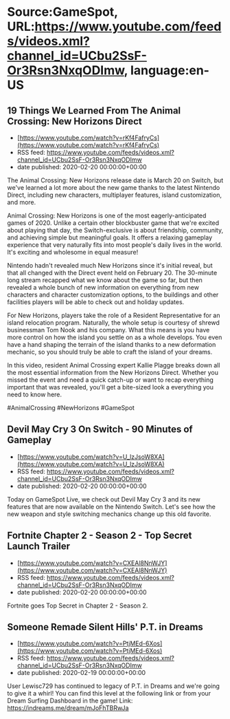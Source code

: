 # Source:GameSpot, URL:https://www.youtube.com/feeds/videos.xml?channel_id=UCbu2SsF-Or3Rsn3NxqODImw, language:en-US

## 19 Things We Learned From The Animal Crossing: New Horizons Direct
 - [https://www.youtube.com/watch?v=rKf4FafryCs](https://www.youtube.com/watch?v=rKf4FafryCs)
 - RSS feed: https://www.youtube.com/feeds/videos.xml?channel_id=UCbu2SsF-Or3Rsn3NxqODImw
 - date published: 2020-02-20 00:00:00+00:00

The Animal Crossing: New Horizons release date is March 20 on Switch, but we've learned a lot more about the new game thanks to the latest Nintendo Direct, including new characters, multiplayer features, island customization, and more.

Animal Crossing: New Horizons is one of the most eagerly-anticipated games of 2020. Unlike a certain other blockbuster game that we're excited about playing that day, the Switch-exclusive is about friendship, community, and achieving simple but meaningful goals. It offers a relaxing gameplay experience that very naturally fits into most people's daily lives in the world. It's exciting and wholesome in equal measure!

Nintendo hadn't revealed much New Horizons since it's initial reveal, but that all changed with the Direct event held on February 20. The 30-minute long stream recapped what we know about the game so far, but then revealed a whole bunch of new information on everything from new characters and character customization options, to the buildings and other facilities players will be able to check out and holiday updates. 

For New Horizons, players take the role of a Resident Representative for an island relocation program. Naturally, the whole setup is courtesy of shrewd businessman Tom Nook and his company. What this means is you have more control on how the island you settle on as a whole develops. You even have a hand shaping the terrain of the island thanks to a new deformation mechanic, so you should truly be able to craft the island of your dreams.

In this video, resident Animal Crossing expert Kallie Plagge breaks down all the most essential information from the New Horizons Direct. Whether you missed the event and need a quick catch-up or want to recap everything important that was revealed, you'll get a bite-sized look a everything you need to know here.

#AnimalCrossing #NewHorizons #GameSpot

## Devil May Cry 3 On Switch - 90 Minutes of Gameplay
 - [https://www.youtube.com/watch?v=U_lzJsoW8XA](https://www.youtube.com/watch?v=U_lzJsoW8XA)
 - RSS feed: https://www.youtube.com/feeds/videos.xml?channel_id=UCbu2SsF-Or3Rsn3NxqODImw
 - date published: 2020-02-20 00:00:00+00:00

Today on GameSpot Live, we check out Devil May Cry 3 and its new features that are now available on the Nintendo Switch. Let's see how the new weapon and style switching mechanics change up this old favorite.

## Fortnite Chapter 2 - Season 2 - Top Secret Launch Trailer
 - [https://www.youtube.com/watch?v=CXEAl8NnWJY](https://www.youtube.com/watch?v=CXEAl8NnWJY)
 - RSS feed: https://www.youtube.com/feeds/videos.xml?channel_id=UCbu2SsF-Or3Rsn3NxqODImw
 - date published: 2020-02-20 00:00:00+00:00

Fortnite goes Top Secret in Chapter 2 - Season 2.

## Someone Remade Silent Hills' P.T. in Dreams
 - [https://www.youtube.com/watch?v=PtjMEd-6Xos](https://www.youtube.com/watch?v=PtjMEd-6Xos)
 - RSS feed: https://www.youtube.com/feeds/videos.xml?channel_id=UCbu2SsF-Or3Rsn3NxqODImw
 - date published: 2020-02-19 00:00:00+00:00

User Lewisc729 has continued to legacy of P.T. in Dreams and we're going to give it a whirl! You can find this level at the following link or from your Dream Surfing Dashboard in the game! Link: https://indreams.me/dream/mJoFhTBRwJa


